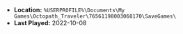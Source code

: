 * **Location:** `%USERPROFILE%\Documents\My Games\Octopath_Traveler\76561198003068170\SaveGames\`
* **Last Played:** 2022-10-08